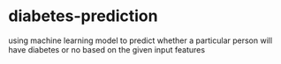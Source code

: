 # diabetes-prediction
using machine learning model to predict whether a particular person will have diabetes or no based on the given input features
